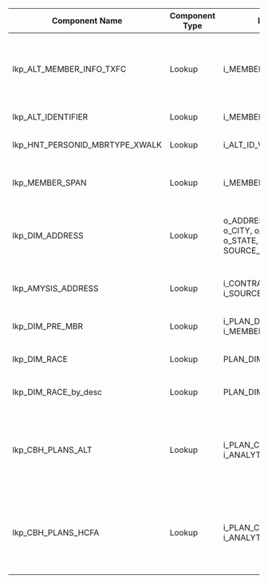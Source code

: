 | Component Name | Component Type | Input Ports | Output Ports | Expressions/Logic | Dependencies/Connections | Additional Properties |
|----------------|---------------|------------|-------------|-------------------|--------------------------|-----------------------|
| lkp_ALT_MEMBER_INFO_TXFC | Lookup | i_MEMBER_NBR, i_BUS_UNIT | MEMBER_NBR, DFPS_ID, ETHNICITY, RACE, CERT_DATE, ALOC_CODE, ALOC_START_DATE, ALOC_END_DATE, FORENSIC_IND, LAST_ACTION_DATE, BUS_UNIT | Lookup on MEMBER_NBR and BUS_UNIT | Upstream: sq_MEMBER | Lookup Table: ALT_MEMBER_INFO_TXFC, Caching: Enabled |
| lkp_ALT_IDENTIFIER | Lookup | i_MEMBER_NBR, i_BUS_UNIT | MEMBER_NBR, ALT_ID_WHO, BUS_UNIT | Lookup on MEMBER_NBR and BUS_UNIT | Upstream: exp_LTRIM_RTRIM | Lookup Table: ALT_IDENTIFIER, Caching: Enabled |
| lkp_HNT_PERSONID_MBRTYPE_XWALK | Lookup | i_ALT_ID_WHO_LAST_2_DIGIT | PERSON_CODE, MEMBER_TYPE | Lookup on PERSON_CODE = i_ALT_ID_WHO_LAST_2_DIGIT | Upstream: exp_ALT_ID_WHO | Lookup Table: HNT_PERSONID_MBRTYPE_XWALK, Caching: Enabled |
| lkp_MEMBER_SPAN | Lookup | i_MEMBER_NBR, i_BUS_UNIT | HEALTHSTAT, MARITALSTAT, RISKPOP, STATUS_X, REGION, BENEFIT_PKG, CARRIER, MEMBER_NBR, BUS_UNIT | Lookup on MEMBER_NBR and BUS_UNIT | Upstream: sq_MEMBER | Lookup Table: MEMBER_SPAN, Caching: Enabled |
| lkp_DIM_ADDRESS | Lookup | o_ADDRESS1, o_ADDRESS2, o_CITY, o_COUNTRY, o_STATE, o_ZIP, SOURCE_DIM_CK1 | ADDRESS_DIM_CK, SOURCE_DIM_CK, ADDRESS_LINE_1, ADDRESS_LINE_2, CITY_NAME, STATE_CODE, POSTAL_CODE, COUNTRY_CODE | Lookup on address fields and source_dim_ck | Upstream: exp_ADDRESS_VALIDATE | Lookup Table: DIM_ADDRESS, Caching: Enabled |
| lkp_AMYSIS_ADDRESS | Lookup | i_CONTRACT_NBR, i_SOURCE_INSTANCE_ID | ADDRESS1, ADDRESS2, CITY, COUNTRY, STATE, ZIP, ADDR_WHO, SOURCE_INSTANCE_ID | Lookup on ADDR_WHO and SOURCE_INSTANCE_ID | Upstream: exp_TRIM_DATA | Lookup Table: ADDRESS, Caching: Enabled |
| lkp_DIM_PRE_MBR | Lookup | i_PLAN_DIM_CK, i_MEMBER_NBR | EDW_MEMBER_CK, PLAN_DIM_CK, SRC_MBR_ID, DELETED_IND | Lookup on PLAN_DIM_CK and SRC_MBR_ID | Upstream: exp_FIND_EDW_MEMBER_CK | Lookup Table: DIM_PRE_MBR, Caching: Enabled |
| lkp_DIM_RACE | Lookup | PLAN_DIM_CK_in, RACE_in | RACE_DIM_CK, RACE_CODE, RACE_DESC, SOURCE_DIM_CK, DELETED_IND, PLAN_DIM_CK | Lookup on PLAN_DIM_CK and RACE_CODE | Upstream: exp_RACE_CODE | Lookup Table: DIM_RACE, Caching: Enabled |
| lkp_DIM_RACE_by_desc | Lookup | PLAN_DIM_CK_in, RACE_in | RACE_DIM_CK, RACE_CODE, RACE_DESC, SOURCE_DIM_CK, DELETED_IND, PLAN_DIM_CK | Lookup on PLAN_DIM_CK and RACE_DESC | Upstream: exp_RACE_CODE | Lookup Table: DIM_RACE, Caching: Enabled |
| lkp_CBH_PLANS_ALT | Lookup | i_PLAN_CODE, i_ANALYTIC_NAME | ANALYTIC_NAME, PLAN_DIM_CK, FINANCIAL_COMPANY_DIM_CK, ANALYTIC_TYPE_CODE, PLAN_CODE, FINANCIAL_COMPANY_CODE, LAST_MOD_DT, LAST_MOD_USER | Lookup on PLAN_CODE and ANALYTIC_NAME | Upstream: exp_TRIM_DATA | Lookup Table: MDA_ANALYTIC_FILTER_LIST, Caching: Enabled |
| lkp_CBH_PLANS_HCFA | Lookup | i_PLAN_CODE, i_ANALYTIC_NAME | ANALYTIC_NAME, PLAN_DIM_CK, FINANCIAL_COMPANY_DIM_CK, ANALYTIC_TYPE_CODE, PLAN_CODE, FINANCIAL_COMPANY_CODE, LAST_MOD_DT, LAST_MOD_USER | Lookup on PLAN_CODE and ANALYTIC_NAME | Upstream: exp_TRIM_DATA | Lookup Table: MDA_ANALYTIC_FILTER_LIST, Caching: Enabled |
